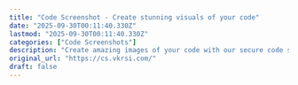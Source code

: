 ```yaml
---
title: "Code Screenshot - Create stunning visuals of your code"
date: "2025-09-30T00:11:40.330Z"
lastmod: "2025-09-30T00:11:40.330Z"
categories: ["Code Screenshots"]
description: "Create amazing images of your code with our secure code screenshot tool. Enjoy simplicity and privacy while creating your code snapshot."
original_url: "https://cs.vkrsi.com/"
draft: false
---
```

